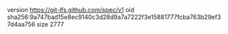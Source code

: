 version https://git-lfs.github.com/spec/v1
oid sha256:9a747bad15e8ec9140c3d28d9a7a7222f3e15881777fcba763b29ef37d4aa756
size 2777
